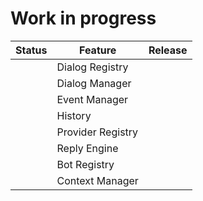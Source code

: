 # Work in progress

| Status | Feature           | Release |
|--------|-------------------|---------|
|        | Dialog Registry   |         |
|        | Dialog Manager    |         |
|        | Event Manager     |         |
|        | History           |         |
|        | Provider Registry |         |
|        | Reply Engine      |         |
|        | Bot Registry      |         |
|        | Context Manager   |         |

